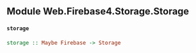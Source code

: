 ## Module Web.Firebase4.Storage.Storage

#### `storage`

``` purescript
storage :: Maybe Firebase -> Storage
```


